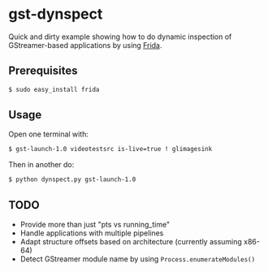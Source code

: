 # gst-dynspect

Quick and dirty example showing how to do dynamic inspection of GStreamer-based
applications by using [Frida](http://www.frida.re/).

## Prerequisites

```sh
$ sudo easy_install frida
```

## Usage

Open one terminal with:

```sh
$ gst-launch-1.0 videotestsrc is-live=true ! glimagesink
```

Then in another do:

```sh
$ python dynspect.py gst-launch-1.0
```

## TODO

- Provide more than just "pts vs running_time"
- Handle applications with multiple pipelines
- Adapt structure offsets based on architecture (currently assuming x86-64)
- Detect GStreamer module name by using `Process.enumerateModules()`
